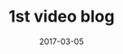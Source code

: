 ---
layout: post
title: "1st video blog"
date: 2017-03-05
intro: "\"We are living in a world where one good video can lead to massive social following.\""
---